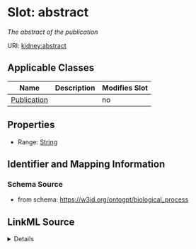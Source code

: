 

# Slot: abstract


_The abstract of the publication_



URI: [kidney:abstract](http://w3id.org/ontogpt/kidney-templateabstract)



<!-- no inheritance hierarchy -->





## Applicable Classes

| Name | Description | Modifies Slot |
| --- | --- | --- |
| [Publication](Publication.md) |  |  no  |







## Properties

* Range: [String](String.md)





## Identifier and Mapping Information







### Schema Source


* from schema: https://w3id.org/ontogpt/biological_process




## LinkML Source

<details>
```yaml
name: abstract
description: The abstract of the publication
from_schema: https://w3id.org/ontogpt/biological_process
rank: 1000
alias: abstract
owner: Publication
domain_of:
- Publication
range: string

```
</details>